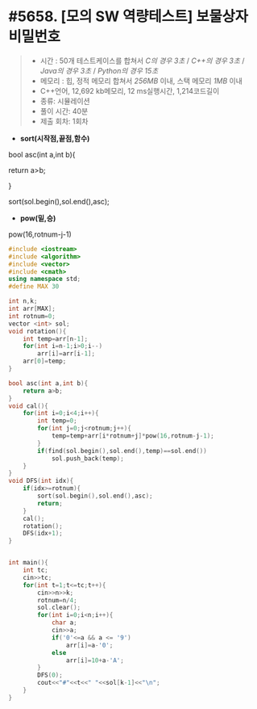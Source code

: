 

# #5658. [모의 SW 역량테스트] 보물상자 비밀번호

>- 시간 : 50개 테스트케이스를 합쳐서 *C의 경우 3초* / *C++의 경우 3초* / *Java의 경우 3초* / *Python의 경우 15초*
>- 메모리 : 힙, 정적 메모리 합쳐서 *256MB* 이내, 스택 메모리 *1MB* 이내
>- C++언어, 12,692 kb메모리, 12 ms실행시간, 1,214코드길이
>- 종류: 시뮬레이션
>- 풀이 시간: 40분
>- 제출 회차: 1회차

- **sort(시작점,끝점,함수)**

bool asc(int a,int b){

  return a>b;

}

sort(sol.begin(),sol.end(),asc);



- **pow(밑,승)**

pow(16,rotnum-j-1)





``` c++
#include <iostream>
#include <algorithm>
#include <vector>
#include <cmath>
using namespace std;
#define MAX 30

int n,k;
int arr[MAX];
int rotnum=0;
vector <int> sol;
void rotation(){
    int temp=arr[n-1];
    for(int i=n-1;i>0;i--)
        arr[i]=arr[i-1];
    arr[0]=temp;
}

bool asc(int a,int b){
    return a>b;
}
void cal(){
    for(int i=0;i<4;i++){
        int temp=0;
        for(int j=0;j<rotnum;j++){
            temp=temp+arr[i*rotnum+j]*pow(16,rotnum-j-1);
        }
        if(find(sol.begin(),sol.end(),temp)==sol.end())
            sol.push_back(temp);
    }
}
void DFS(int idx){
    if(idx>=rotnum){
        sort(sol.begin(),sol.end(),asc);
        return;
    }
    cal();
    rotation();
    DFS(idx+1);
}


int main(){
    int tc;
    cin>>tc;
    for(int t=1;t<=tc;t++){
        cin>>n>>k;
        rotnum=n/4;
        sol.clear();
        for(int i=0;i<n;i++){
            char a;
            cin>>a;
            if('0'<=a && a <= '9')
                arr[i]=a-'0';
            else
                arr[i]=10+a-'A';
        }
        DFS(0);
        cout<<"#"<<t<<" "<<sol[k-1]<<"\n";
    }
}

```

